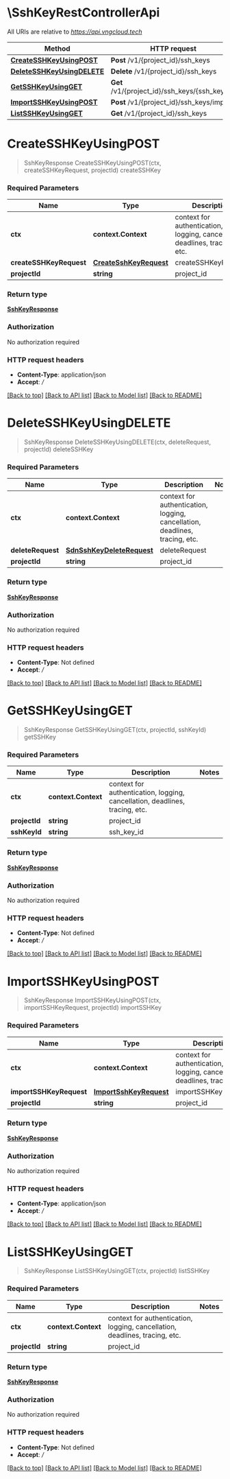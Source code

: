 # \SshKeyRestControllerApi

All URIs are relative to *https://api.vngcloud.tech*

Method | HTTP request | Description
------------- | ------------- | -------------
[**CreateSSHKeyUsingPOST**](SshKeyRestControllerApi.md#CreateSSHKeyUsingPOST) | **Post** /v1/{project_id}/ssh_keys | createSSHKey
[**DeleteSSHKeyUsingDELETE**](SshKeyRestControllerApi.md#DeleteSSHKeyUsingDELETE) | **Delete** /v1/{project_id}/ssh_keys | deleteSSHKey
[**GetSSHKeyUsingGET**](SshKeyRestControllerApi.md#GetSSHKeyUsingGET) | **Get** /v1/{project_id}/ssh_keys/{ssh_key_id} | getSSHKey
[**ImportSSHKeyUsingPOST**](SshKeyRestControllerApi.md#ImportSSHKeyUsingPOST) | **Post** /v1/{project_id}/ssh_keys/import | importSSHKey
[**ListSSHKeyUsingGET**](SshKeyRestControllerApi.md#ListSSHKeyUsingGET) | **Get** /v1/{project_id}/ssh_keys | listSSHKey


# **CreateSSHKeyUsingPOST**
> SshKeyResponse CreateSSHKeyUsingPOST(ctx, createSSHKeyRequest, projectId)
createSSHKey

### Required Parameters

Name | Type | Description  | Notes
------------- | ------------- | ------------- | -------------
 **ctx** | **context.Context** | context for authentication, logging, cancellation, deadlines, tracing, etc.
  **createSSHKeyRequest** | [**CreateSshKeyRequest**](CreateSshKeyRequest.md)| createSSHKeyRequest | 
  **projectId** | **string**| project_id | 

### Return type

[**SshKeyResponse**](SSHKeyResponse.md)

### Authorization

No authorization required

### HTTP request headers

 - **Content-Type**: application/json
 - **Accept**: */*

[[Back to top]](#) [[Back to API list]](../README.md#documentation-for-api-endpoints) [[Back to Model list]](../README.md#documentation-for-models) [[Back to README]](../README.md)

# **DeleteSSHKeyUsingDELETE**
> SshKeyResponse DeleteSSHKeyUsingDELETE(ctx, deleteRequest, projectId)
deleteSSHKey

### Required Parameters

Name | Type | Description  | Notes
------------- | ------------- | ------------- | -------------
 **ctx** | **context.Context** | context for authentication, logging, cancellation, deadlines, tracing, etc.
  **deleteRequest** | [**SdnSshKeyDeleteRequest**](SdnSshKeyDeleteRequest.md)| deleteRequest | 
  **projectId** | **string**| project_id | 

### Return type

[**SshKeyResponse**](SSHKeyResponse.md)

### Authorization

No authorization required

### HTTP request headers

 - **Content-Type**: Not defined
 - **Accept**: */*

[[Back to top]](#) [[Back to API list]](../README.md#documentation-for-api-endpoints) [[Back to Model list]](../README.md#documentation-for-models) [[Back to README]](../README.md)

# **GetSSHKeyUsingGET**
> SshKeyResponse GetSSHKeyUsingGET(ctx, projectId, sshKeyId)
getSSHKey

### Required Parameters

Name | Type | Description  | Notes
------------- | ------------- | ------------- | -------------
 **ctx** | **context.Context** | context for authentication, logging, cancellation, deadlines, tracing, etc.
  **projectId** | **string**| project_id | 
  **sshKeyId** | **string**| ssh_key_id | 

### Return type

[**SshKeyResponse**](SSHKeyResponse.md)

### Authorization

No authorization required

### HTTP request headers

 - **Content-Type**: Not defined
 - **Accept**: */*

[[Back to top]](#) [[Back to API list]](../README.md#documentation-for-api-endpoints) [[Back to Model list]](../README.md#documentation-for-models) [[Back to README]](../README.md)

# **ImportSSHKeyUsingPOST**
> SshKeyResponse ImportSSHKeyUsingPOST(ctx, importSSHKeyRequest, projectId)
importSSHKey

### Required Parameters

Name | Type | Description  | Notes
------------- | ------------- | ------------- | -------------
 **ctx** | **context.Context** | context for authentication, logging, cancellation, deadlines, tracing, etc.
  **importSSHKeyRequest** | [**ImportSshKeyRequest**](ImportSshKeyRequest.md)| importSSHKeyRequest | 
  **projectId** | **string**| project_id | 

### Return type

[**SshKeyResponse**](SSHKeyResponse.md)

### Authorization

No authorization required

### HTTP request headers

 - **Content-Type**: application/json
 - **Accept**: */*

[[Back to top]](#) [[Back to API list]](../README.md#documentation-for-api-endpoints) [[Back to Model list]](../README.md#documentation-for-models) [[Back to README]](../README.md)

# **ListSSHKeyUsingGET**
> SshKeyResponse ListSSHKeyUsingGET(ctx, projectId)
listSSHKey

### Required Parameters

Name | Type | Description  | Notes
------------- | ------------- | ------------- | -------------
 **ctx** | **context.Context** | context for authentication, logging, cancellation, deadlines, tracing, etc.
  **projectId** | **string**| project_id | 

### Return type

[**SshKeyResponse**](SSHKeyResponse.md)

### Authorization

No authorization required

### HTTP request headers

 - **Content-Type**: Not defined
 - **Accept**: */*

[[Back to top]](#) [[Back to API list]](../README.md#documentation-for-api-endpoints) [[Back to Model list]](../README.md#documentation-for-models) [[Back to README]](../README.md)


